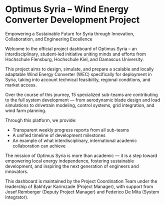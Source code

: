 # Optimus Syria – Wind Energy Converter Development Project

Empowering a Sustainable Future for Syria through Innovation, Collaboration, and Engineering Excellence

Welcome to the official project dashboard of Optimus Syria – an interdisciplinary, student-led initiative uniting minds and efforts from Hochschule Flensburg, Hochschule Kiel, and Damascus University.

This project aims to design, simulate, and prepare a scalable and locally adaptable Wind Energy Converter (WEC) specifically for deployment in Syria, taking into account technical feasibility, regional conditions, and market access.

Over the course of this journey, 15 specialized sub-teams are contributing to the full system development — from aerodynamic blade design and load simulations to drivetrain modeling, control systems, grid integration, and wind farm planning.

Through this platform, we provide:
- Transparent weekly progress reports from all sub-teams
- A unified timeline of development milestones
- An example of what interdisciplinary, international academic collaboration can achieve

The mission of Optimus Syria is more than academic — it is a step toward empowering local energy independence, fostering sustainable development, and inspiring the next generation of engineers and innovators.

This dashboard is maintained by the Project Coordination Team under the leadership of Bakhtyar Karimzade (Project Manager), with support from Josef Remberger (Deputy Project Manager) and Federico De Mita (System Integrator).
